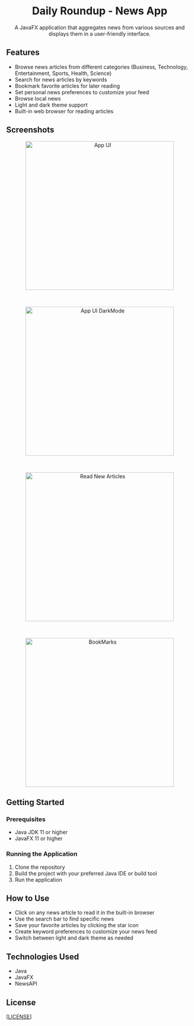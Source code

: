 <div align="center"> 

# Daily Roundup - News App


A JavaFX application that aggregates news from various sources and displays them in a user-friendly interface.

</div>

## Features

- Browse news articles from different categories (Business, Technology, Entertainment, Sports, Health, Science)
- Search for news articles by keywords
- Bookmark favorite articles for later reading
- Set personal news preferences to customize your feed
- Browse local news
- Light and dark theme support
- Built-in web browser for reading articles

## Screenshots

<div align="center" style="display: flex; flex-wrap: wrap; justify-content: center; gap: 45px;">
    <img src="screenshots/Application Interface.png" width="400" alt="App UI">
    <img src="screenshots/Dark Mode.png" width="400" alt="App UI DarkMode">
    <img src="screenshots/Article Tab.png" width="400" alt="Read New Articles">
    <img src="screenshots/Bookmarks.png" width="400" alt="BookMarks">
</div>

## Getting Started

### Prerequisites

- Java JDK 11 or higher
- JavaFX 11 or higher

### Running the Application

1. Clone the repository
2. Build the project with your preferred Java IDE or build tool
3. Run the application

## How to Use

- Click on any news article to read it in the built-in browser
- Use the search bar to find specific news
- Save your favorite articles by clicking the star icon
- Create keyword preferences to customize your news feed
- Switch between light and dark theme as needed

## Technologies Used

- Java
- JavaFX
- NewsAPI

## License

[[LICENSE](LICENSE)]
